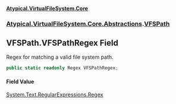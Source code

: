 #### [Atypical.VirtualFileSystem.Core](Atypical.VirtualFileSystem.Core.md 'Atypical.VirtualFileSystem.Core')
### [Atypical.VirtualFileSystem.Core.Abstractions](Atypical.VirtualFileSystem.Core.Abstractions.md 'Atypical.VirtualFileSystem.Core.Abstractions').[VFSPath](Atypical.VirtualFileSystem.Core.Abstractions.VFSPath.md 'Atypical.VirtualFileSystem.Core.Abstractions.VFSPath')

## VFSPath.VFSPathRegex Field

Regex for matching a valid file system path.

```csharp
public static readonly Regex VFSPathRegex;
```

#### Field Value
[System.Text.RegularExpressions.Regex](https://docs.microsoft.com/en-us/dotnet/api/System.Text.RegularExpressions.Regex 'System.Text.RegularExpressions.Regex')